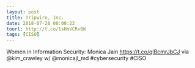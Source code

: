 ```yaml
---
layout: post
title: Tripwire, Inc.
date: 2018-07-28 00:00:22
tourl: http://t.co/1sHmVCRv8W
tags: [CISO]
---
```

Women in Information Security: Monica Jain https://t.co/qlBcmrJbCJ via @kim_crawley w/ @monicajl_md #cybersecurity #CISO